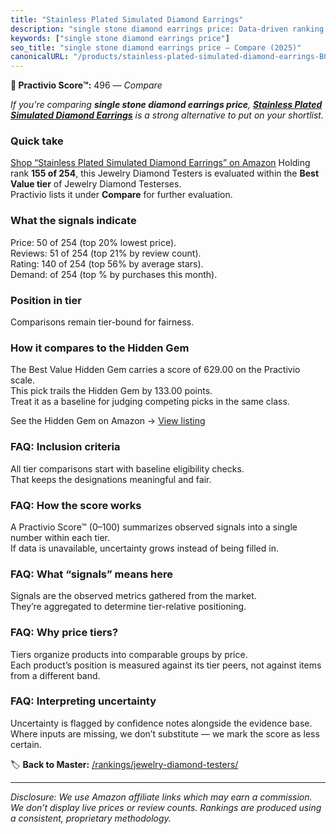 ```yaml
---
title: "Stainless Plated Simulated Diamond Earrings"
description: "single stone diamond earrings price: Data-driven ranking using the Practivio Score™. Positioned by quality, value, demand, findability, momentum."
keywords: ["single stone diamond earrings price"]
seo_title: "single stone diamond earrings price — Compare (2025)"
canonicalURL: "/products/stainless-plated-simulated-diamond-earrings-B07HQZ7Y1K/"
---
```


**🛒 Practivio Score™:** 496 — _Compare_


*If you're comparing **single stone diamond earrings price**, **[Stainless Plated Simulated Diamond Earrings](https://www.amazon.com/dp/B07HQZ7Y1K?tag=practivio-20)** is a strong alternative to put on your shortlist.*
### Quick take
[Shop “Stainless Plated Simulated Diamond Earrings” on Amazon](https://www.amazon.com/dp/B07HQZ7Y1K?tag=practivio-20)
Holding rank **155 of 254**, this Jewelry Diamond Testers is evaluated within the **Best Value tier** of Jewelry Diamond Testerses.  
Practivio lists it under **Compare** for further evaluation.

### What the signals indicate
Price: 50 of 254 (top 20% lowest price).  
Reviews: 51 of 254 (top 21% by review count).  
Rating: 140 of 254 (top 56% by average stars).  
Demand:  of 254 (top % by purchases this month).

### Position in tier
Comparisons remain tier-bound for fairness.

### How it compares to the Hidden Gem
The Best Value Hidden Gem carries a score of 629.00 on the Practivio scale.  
This pick trails the Hidden Gem by 133.00 points.  
Treat it as a baseline for judging competing picks in the same class.  

See the Hidden Gem on Amazon → [View listing](https://www.amazon.com/dp/B0CPHMR3P8?tag=practivio-20)

### FAQ: Inclusion criteria
All tier comparisons start with baseline eligibility checks.  
That keeps the designations meaningful and fair.

### FAQ: How the score works
A Practivio Score™ (0–100) summarizes observed signals into a single number within each tier.  
If data is unavailable, uncertainty grows instead of being filled in.

### FAQ: What “signals” means here
Signals are the observed metrics gathered from the market.  
They’re aggregated to determine tier-relative positioning.

### FAQ: Why price tiers?
Tiers organize products into comparable groups by price.  
Each product’s position is measured against its tier peers, not against items from a different band.

### FAQ: Interpreting uncertainty
Uncertainty is flagged by confidence notes alongside the evidence base.  
Where inputs are missing, we don’t substitute — we mark the score as less certain.

<!-- Missing template for Compare/CompareWithinPriceClass -->


🏷️ **Back to Master:** [/rankings/jewelry-diamond-testers/](/rankings/jewelry-diamond-testers/)

---
_Disclosure: We use Amazon affiliate links which may earn a commission. We don’t display live prices or review counts. Rankings are produced using a consistent, proprietary methodology._

